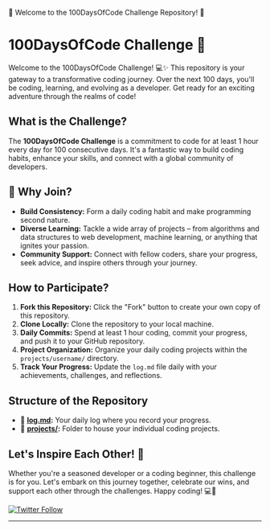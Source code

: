 🚀 Welcome to the 100DaysOfCode Challenge Repository! 🚀


# 100DaysOfCode Challenge 🚀

Welcome to the 100DaysOfCode Challenge! 💻✨ This repository is your gateway to a transformative coding journey. Over the next 100 days, you'll be coding, learning, and evolving as a developer. Get ready for an exciting adventure through the realms of code!

## What is the Challenge?

The **100DaysOfCode Challenge** is a commitment to code for at least 1 hour every day for 100 consecutive days. It's a fantastic way to build coding habits, enhance your skills, and connect with a global community of developers.

## 🌟 Why Join?

- **Build Consistency:** Form a daily coding habit and make programming second nature.
- **Diverse Learning:** Tackle a wide array of projects – from algorithms and data structures to web development, machine learning, or anything that ignites your passion.
- **Community Support:** Connect with fellow coders, share your progress, seek advice, and inspire others through your journey.

## How to Participate?

1. **Fork this Repository:** Click the "Fork" button to create your own copy of this repository.
2. **Clone Locally:** Clone the repository to your local machine.
3. **Daily Commits:** Spend at least 1 hour coding, commit your progress, and push it to your GitHub repository.
4. **Project Organization:** Organize your daily coding projects within the `projects/username/` directory.
5. **Track Your Progress:** Update the `log.md` file daily with your achievements, challenges, and reflections.

## Structure of the Repository

- 📁 **[log.md](log.md):** Your daily log where you record your progress.
- 📁 **[projects/](projects):** Folder to house your individual coding projects.

## Let's Inspire Each Other! 🌈

Whether you're a seasoned developer or a coding beginner, this challenge is for you. Let's embark on this journey together, celebrate our wins, and support each other through the challenges. Happy coding! 💻💪

[![Twitter Follow](https://img.shields.io/twitter/follow/YourTwitterHandle?style=social)](https://twitter.com/yab8702)

---
